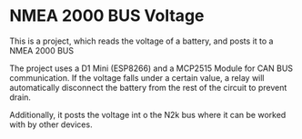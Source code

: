 # NMEA 2000 BUS Voltage

This is a project, which reads the voltage of a battery, and posts it to a NMEA 2000 BUS

The project uses a D1 Mini (ESP8266) and a MCP2515 Module for CAN BUS communication. If the voltage falls under a certain value, a relay will automatically disconnect the battery from the rest of the circuit to prevent drain. 

Additionally, it posts the voltage int o the N2k bus where it can be worked with by other devices.
